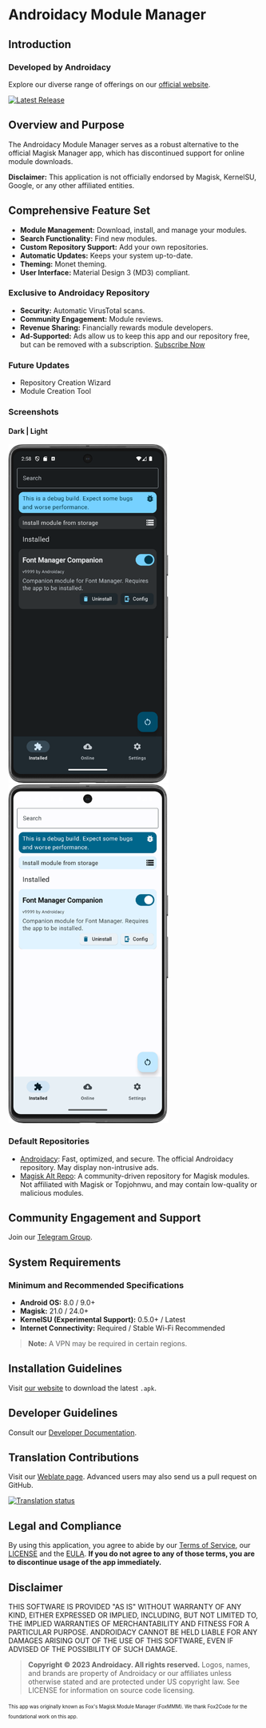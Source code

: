 # Androidacy Module Manager

## Introduction

### Developed by Androidacy

Explore our diverse range of offerings on our [official website](https://www.androidacy.com/?utm_source=fox-readme&utm_medium=web&utm_campaign=github-readme).

[![Latest Release](https://img.shields.io/github/v/release/Androidacy/AndroidacyModuleManager?color=neon&label=Latest%20release&style=for-the-badge)](https://www.androidacy.com/downloads/?view=FoxMMM&utm_source=fox-readme&utm_medium=web&utm_campaign=github-readme)

## Overview and Purpose

The Androidacy Module Manager serves as a robust alternative to the official Magisk Manager app, which has discontinued support for online module downloads.

**Disclaimer:** This application is not officially endorsed by Magisk, KernelSU, Google, or any other affiliated entities.

## Comprehensive Feature Set

- **Module Management:** Download, install, and manage your modules.
- **Search Functionality:** Find new modules.
- **Custom Repository Support:** Add your own repositories.
- **Automatic Updates:** Keeps your system up-to-date.
- **Theming:** Monet theming.
- **User Interface:** Material Design 3 (MD3) compliant.

### Exclusive to Androidacy Repository

- **Security:** Automatic VirusTotal scans.
- **Community Engagement:** Module reviews.
- **Revenue Sharing:** Financially rewards module developers.
- **Ad-Supported:** Ads allow us to keep this app and our repository free, but can be removed with a subscription. [Subscribe Now](https://www.androidacy.com/membership-join/?utm_source=fox-readme&utm_medium=web&utm_campaign=github-readme)

### Future Updates

- Repository Creation Wizard
- Module Creation Tool

### Screenshots

#### Dark | Light

<img src="docs/dark_screenshot.png" alt="Dark Screenshot" width="320"/> <img src="docs/light_screenshot.png" alt="Light Screenshot" width="320"/>

### Default Repositories

- [Androidacy](https://www.androidacy.com/magisk-modules-repository/?utm_source=fox-readme&utm_medium=web&utm_campaign=github-readme): Fast, optimized, and secure. The official Androidacy repository. May display non-intrusive ads.
- [Magisk Alt Repo](https://github.com/Magisk-Modules-Alt-Repo/): A community-driven repository for Magisk modules. Not affiliated with Magisk or Topjohnwu, and may contain low-quality or malicious modules.

## Community Engagement and Support

Join our [Telegram Group](https://telegram.dog/androidacy_discussions?utm_source=fox-readme&utm_medium=web&utm_campaign=github-readme).

## System Requirements

### Minimum and Recommended Specifications

- **Android OS:** 8.0 / 9.0+
- **Magisk:** 21.0 / 24.0+
- **KernelSU (Experimental Support):** 0.5.0+ / Latest
- **Internet Connectivity:** Required / Stable Wi-Fi Recommended

> **Note:** A VPN may be required in certain regions.

## Installation Guidelines

Visit [our website](https://www.androidacy.com/downloads/?view=FoxMMM&utm_source=fox-readme&utm_medium=web&utm_campaign=github-readme) to download the latest `.apk`.

## Developer Guidelines

Consult our [Developer Documentation](docs/DEVELOPERS.md?utm_source=fox-readme&utm_medium=web&utm_campaign=github-readme).

## Translation Contributions

Visit our [Weblate page](https://translate.nift4.org/engage/foxmmm/?utm_source=fox-readme&utm_medium=web&utm_campaign=github-readme). Advanced users may also send us a pull request on GitHub.

<a href="http://translate.nift4.org/engage/foxmmm/">
<img src="http://translate.nift4.org/widgets/foxmmm/-/287x66-grey.png" alt="Translation status" />
</a>

## Legal and Compliance


By using this application, you agree to abide by our [Terms of Service](https://www.androidacy.com/terms/?utm_source=fox-readme&utm_medium=web&utm_campaign=github-readme), our [LICENSE](LICENCE?utm_source=fox-readme&utm_medium=web&utm_campaign=github-readme) and the  [EULA](https://www.androidacy.com/foxmmm-eula/?utm_source=fox-readme&utm_medium=web&utm_campaign=github-readme). **If you do not agree to any of those terms, you are to discontinue usage of the app immediately.**

## Disclaimer


THIS SOFTWARE IS PROVIDED "AS IS" WITHOUT WARRANTY OF ANY KIND, EITHER EXPRESSED OR IMPLIED, INCLUDING, BUT NOT LIMITED TO, THE IMPLIED WARRANTIES OF MERCHANTABILITY AND FITNESS FOR A PARTICULAR PURPOSE. ANDROIDACY CANNOT BE HELD LIABLE FOR ANY DAMAGES ARISING OUT OF THE USE OF THIS SOFTWARE, EVEN IF ADVISED OF THE POSSIBILITY OF SUCH DAMAGE.


> **Copyright © 2023 Androidacy. All rights reserved.** Logos, names, and brands are property of Androidacy or our affiliates unless otherwise stated and are protected under US copyright law. See LICENSE for information on source code licensing.



<sup><sub>This app was originally known as Fox's Magisk Module Manager (FoxMMM). We thank Fox2Code for the foundational work on this app.</sub></sup>